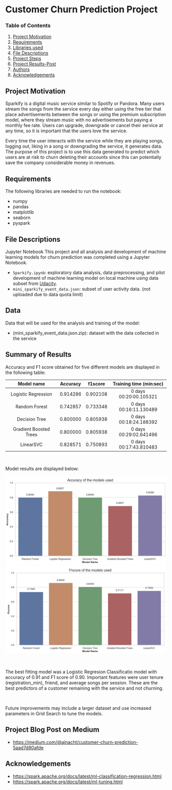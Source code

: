 # Customer Churn Prediction Project


### Table of Contents  
1. [Project Motivation](#project-motivation)
2. [Requirements](#requirements)
3. [Libraries used](#libraries)
4. [File Descriptions](#file-descriptions)
5. [Project Steps](#project-steps)
6. [Project Results-Post](#project-results-post)
7. [Authors](#authors)
8. [Acknowledgements](#acknowledgements)



## Project Motivation <a name="project-motivation"></a>

Sparkify is a digital music service similar to Spotify or Pandora. Many users stream the songs from the
service every day either using the free tier that place advertisements between the songs or using the premium
subscription model, where they stream music with no advertisements but paying a monthly fee rate. Users can upgrade,
downgrade or cancel their service at any time, so it is important that the users love the service.

Every time the user interacts with the service while they are playing songs, logging out, liking in a song or
downgrading the service, it generates data. The purpose of this project is to use this data generated to predict
which users are at risk to churn deleting their accounts since this can potentially save the company considerable
money in revenues.


## Requirements <a name="requirements"></a>
The following libraries are needed to run the notebook:
* numpy
* pandas
* matplotlib
* seaborn
* pyspark


## File Descriptions <a name="file-descriptions"></a>

Jupyter Notebook
This project and all analysis and development of machine learning models for
churn prediction was completed using a Jupyter Notebook.

* `Sparkify.ipynb`: exploratory data analysis, data preprocessing, and pilot development of machine learning model on local machine using data subset from [Udacity]().
* `mini_sparkify_event_data.json`: subset of user activity data. (not uploaded due to data quota limit)


## Data
Data that will be used for the analysis and training of the model:

* (mini_sparkify_event_data.json.zip): dataset with the data collected in
the service

## Summary of Results

Accuracy and F1 score obtained for five different models are displayed in the following
table:


| Model name | Accuracy | f1score | Training time (min:sec)|
| :---: | :---: | :---: | :---: |
| Logistic Regression | 0.914286 | 0.902108 | 0 days 00:20:00.105321
| Random Forest | 0.742857 | 0.733348 | 0 days 00:16:11.130489
| Decision Tree | 0.800000 | 0.805938 | 0 days 00:18:24.188392
| Gradient Boosted Trees | 0.800000 | 0.805938 | 0 days 00:29:02.641496
| LinearSVC | 0.828571 | 0.750893 | 0 days 00:17:43.810483

<br />

Model results are displayed below:

![Accuracy](https://github.com/pedflotor/Sparkify-Churn-Prediction/blob/master/images/Accuracy.png)
![f1score](https://github.com/pedflotor/Sparkify-Churn-Prediction/blob/master/images/f1score.png)

<br />

The best fitting model was a Logistic Regresion Classificatio model with accuracy
of 0.91 and F1 score of 0.90. Important features were user tenure (registration_min),
friend, and average songs per session. These are the best predictors of a customer
remaining with the service and not churning.

<br />

Future improvements may include a larger dataset and use increased parameters
in Grid Search to tune the models.

## Project Blog Post on Medium
* https://medium.com/@ajnacht/customer-churn-prediction-5aad7d80afde

## Acknowledgements
+ https://spark.apache.org/docs/latest/ml-classification-regression.html
+ https://spark.apache.org/docs/latest/ml-tuning.html
